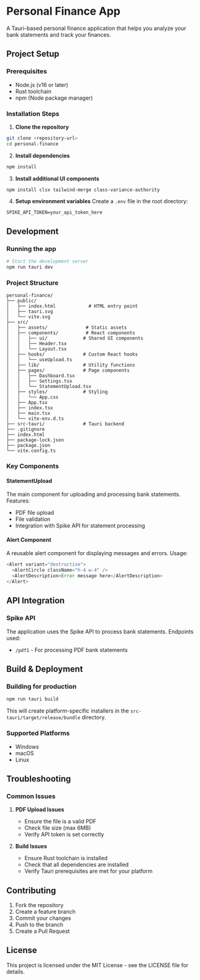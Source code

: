# Personal Finance App

A Tauri-based personal finance application that helps you analyze your bank statements and track your finances.

## Project Setup

### Prerequisites
- Node.js (v16 or later)
- Rust toolchain
- npm (Node package manager)

### Installation Steps

1. **Clone the repository**
```bash
git clone <repository-url>
cd personal-finance
```

2. **Install dependencies**
```bash
npm install
```

3. **Install additional UI components**
```bash
npm install clsx tailwind-merge class-variance-authority
```

4. **Setup environment variables**
Create a `.env` file in the root directory:
```env
SPIKE_API_TOKEN=your_api_token_here
```

## Development

### Running the app
```bash
# Start the development server
npm run tauri dev
```

### Project Structure
```
personal-finance/
├── public/
│   ├── index.html            # HTML entry point
│   ├── tauri.svg            
│   └── vite.svg
├── src/
│   ├── assets/              # Static assets
│   ├── components/          # React components
│   │   ├── ui/             # Shared UI components
│   │   ├── Header.tsx
│   │   └── Layout.tsx
│   ├── hooks/              # Custom React hooks
│   │   └── useUpload.ts
│   ├── lib/                # Utility functions
│   ├── pages/              # Page components
│   │   ├── Dashboard.tsx
│   │   ├── Settings.tsx
│   │   └── StatementUpload.tsx
│   ├── styles/             # Styling
│   │   └── App.css
│   ├── App.tsx
│   ├── index.tsx
│   ├── main.tsx
│   └── vite-env.d.ts
├── src-tauri/              # Tauri backend
├── .gitignore
├── index.html
├── package-lock.json
├── package.json
└── vite.config.ts
```

### Key Components

#### StatementUpload
The main component for uploading and processing bank statements. Features:
- PDF file upload
- File validation
- Integration with Spike API for statement processing

#### Alert Component
A reusable alert component for displaying messages and errors. Usage:
```typescript
<Alert variant="destructive">
  <AlertCircle className="h-4 w-4" />
  <AlertDescription>Error message here</AlertDescription>
</Alert>
```

## API Integration

### Spike API
The application uses the Spike API to process bank statements. Endpoints used:
- `/pdf1` - For processing PDF bank statements

## Build & Deployment

### Building for production
```bash
npm run tauri build
```

This will create platform-specific installers in the `src-tauri/target/release/bundle` directory.

### Supported Platforms
- Windows
- macOS
- Linux

## Troubleshooting

### Common Issues

1. **PDF Upload Issues**
   - Ensure the file is a valid PDF
   - Check file size (max 6MB)
   - Verify API token is set correctly

2. **Build Issues**
   - Ensure Rust toolchain is installed
   - Check that all dependencies are installed
   - Verify Tauri prerequisites are met for your platform

## Contributing

1. Fork the repository
2. Create a feature branch
3. Commit your changes
4. Push to the branch
5. Create a Pull Request

## License

This project is licensed under the MIT License - see the LICENSE file for details.